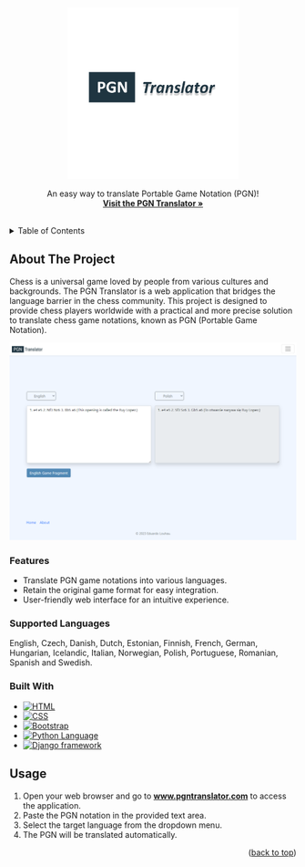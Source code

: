 <a name="readme-top"></a>

<!-- PROJECT LOGO -->
<br />
<div align="center">
  <a href="https://www.pgntranslator.com/about/">
    <img src="readme_images/Logo.png" alt="Logo" width="300">
  </a>

  <p align="center">
    An easy way to translate Portable Game Notation (PGN)!
    <br />
    <a href="https://www.pgntranslator.com/"><strong>Visit the PGN Translator »</strong></a>
    <br />
    <br />
  </p>
</div>

<!-- TABLE OF CONTENTS -->
<details>
  <summary>Table of Contents</summary>
  <ol>
    <li>
      <a href="#about-the-project">About The Project</a>
      <ul>
        <li><a href="#features">Features</a></li>
        <li><a href="#supported-languages">Suppported Languages</a></li>
        <li><a href="#built-with">Built With</a></li>
      </ul>
    </li>
    <li><a href="#usage">Usage</a></li>
  </ol>
</details>

<!-- ABOUT THE PROJECT -->
## About The Project

Chess is a universal game loved by people from various cultures and backgrounds. The PGN Translator is a web application that bridges the language barrier in the chess community. This project is designed to provide chess players worldwide with a practical and more precise solution to translate chess game notations, known as PGN (Portable Game Notation).

[![PGN Trnaslator][product-screenshot]](https://www.pgntranslator.com/)

### Features

* Translate PGN game notations into various languages.
* Retain the original game format for easy integration.
* User-friendly web interface for an intuitive experience.

### Supported Languages

English, Czech, Danish, Dutch, Estonian, Finnish, French, German, Hungarian, Icelandic, Italian, Norwegian, Polish, Portuguese, Romanian, Spanish and Swedish.

### Built With

* [![HTML][HTML5]][HTML5-url]
* [![CSS][CSS3]][CSS3-url]
* [![Bootstrap][Bootstrap.com]][Bootstrap-url]
* [![Python Language][Python]][Python-url]
* [![Django framework][Django]][Django-url]

<!-- USAGE -->
## Usage

1. Open your web browser and go to <a href="https://www.pgntranslator.com/"><strong>www.pgntranslator.com</strong></a> to access the application.
2. Paste the PGN notation in the provided text area.
3. Select the target language from the dropdown menu.
4. The PGN will be translated automatically.

<p align="right">(<a href="#readme-top">back to top</a>)</p>

<!-- MARKDOWN LINKS & IMAGES -->
[product-screenshot]: readme_images/Project-screenshot.png
[HTML5]: https://img.shields.io/badge/HTML5-E34F26?style=for-the-badge&logo=html5&logoColor=white
[HTML5-url]: https://developer.mozilla.org/en-US/docs/Web/HTML
[CSS3]: https://img.shields.io/badge/CSS3-1572B6?style=for-the-badge&logo=css3&logoColor=white
[CSS3-url]: https://developer.mozilla.org/en-US/docs/Web/CSS
[Python]: https://img.shields.io/badge/Python-FFD43B?style=for-the-badge&logo=python&logoColor=blue
[Python-url]: https://www.python.org/
[Django]: https://img.shields.io/badge/Django-092E20?style=for-the-badge&logo=django&logoColor=green
[Django-url]: https://www.djangoproject.com/
[Bootstrap.com]: https://img.shields.io/badge/Bootstrap-563D7C?style=for-the-badge&logo=bootstrap&logoColor=white
[Bootstrap-url]: https://getbootstrap.com
